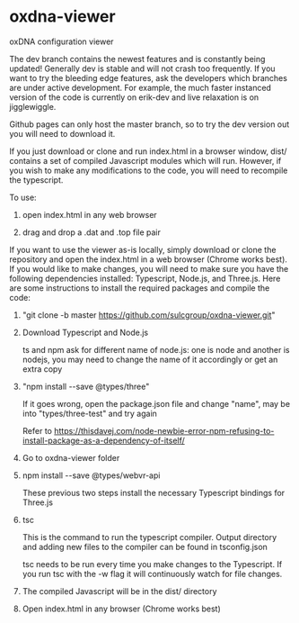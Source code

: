 # oxdna-viewer
oxDNA configuration viewer 

The dev branch contains the newest features and is constantly being updated!  Generally dev is stable and will not crash too frequently.  If you want to try the bleeding edge features, ask the developers which branches are under active development.  For example, the much faster instanced version of the code is currently on erik-dev and live relaxation is on jigglewiggle.

Github pages can only host the master branch, so to try the dev version out you will need to download it.

If you just download or clone and run index.html in a browser window, dist/ contains a set of compiled Javascript modules which will run.  However, if you wish to make any modifications to the code, you will need to recompile the typescript.

To use:
1) open index.html in any web browser

2) drag and drop a .dat and .top file pair

If you want to use the viewer as-is locally, simply download or clone the repository and open the index.html in a web browser (Chrome works best).  If you would like to make changes, you will need to make sure you have the following dependencies installed: Typescript, Node.js, and Three.js.  Here are some instructions to install the required packages and compile the code:

1) "git clone -b master https://github.com/sulcgroup/oxdna-viewer.git"

2) Download Typescript and Node.js 
   
   ts and npm ask for different name of node.js: one is node and another is nodejs, you may need to change the name of it accordingly or get an extra copy

3) "npm install --save @types/three" 
   
   If it goes wrong, open the package.json file and change "name", may be into "types/three-test" and try again
   
   Refer to https://thisdavej.com/node-newbie-error-npm-refusing-to-install-package-as-a-dependency-of-itself/

4) Go to oxdna-viewer folder

5) npm install --save @types/webvr-api
   
   These previous two steps install the necessary Typescript bindings for Three.js

6) tsc

   This is the command to run the typescript compiler.  Output directory and adding new files to the compiler can be found in tsconfig.json

   tsc needs to be run every time you make changes to the Typescript.  If you run tsc with the -w flag it will continuously watch for file changes.

7) The compiled Javascript will be in the dist/ directory

8) Open index.html in any browser (Chrome works best)
